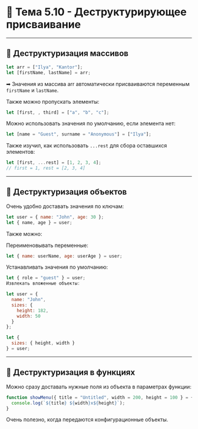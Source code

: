 # 🧩 Тема 5.10 - Деструктурирующее присваивание

---

## 🔹 Деструктуризация массивов

```javascript
let arr = ["Ilya", "Kantor"];
let [firstName, lastName] = arr;
```

➡ Значения из массива arr автоматически присваиваются переменным `firstName` и `lastName`.

Также можно пропускать элементы:

```javascript
let [first, , third] = ["a", "b", "c"];
```

Можно использовать значения по умолчанию, если элемента нет:

```javascript
let [name = "Guest", surname = "Anonymous"] = ["Ilya"];
```

Также изучил, как использовать `...rest` для сбора оставшихся элементов:

```javascript
let [first, ...rest] = [1, 2, 3, 4];
// first = 1, rest = [2, 3, 4]
```

---

## 🔹 Деструктуризация объектов

Очень удобно доставать значения по ключам:

```javascript
let user = { name: "John", age: 30 };
let { name, age } = user;
```

Также можно:

Переименовывать переменные:

```javascript
let { name: userName, age: userAge } = user;
```

Устанавливать значения по умолчанию:

```javascript
let { role = "guest" } = user;
Извлекать вложенные объекты:

let user = {
  name: "John",
  sizes: {
    height: 182,
    width: 50
  }
};

let {
  sizes: { height, width }
} = user;
```

---

## 🔹 Деструктуризация в функциях

Можно сразу доставать нужные поля из объекта в параметрах функции:

```javascript
function showMenu({ title = "Untitled", width = 200, height = 100 } = {}) {
  console.log(`${title} ${width}x${height}`);
}
```

Очень полезно, когда передаются конфигурационные объекты.

